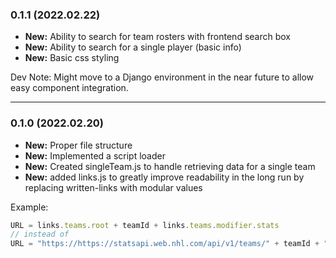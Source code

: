 ### 0.1.1 (2022.02.22)
- **New:** Ability to search for team rosters with frontend search box
- **New:** Ability to search for a single player (basic info)
- **New:** Basic css styling

Dev Note: Might move to a Django environment in the near future to allow easy component integration.
- - -
### 0.1.0 (2022.02.20)

- **New:** Proper file structure
- **New:** Implemented a script loader
- **New:** Created singleTeam.js to handle retrieving data for a single team
- **New:** added links.js to greatly improve readability in the long run by replacing written-links with modular values

Example:
 ```js
 URL = links.teams.root + teamId + links.teams.modifier.stats 
 // instead of 
 URL = "https://https://statsapi.web.nhl.com/api/v1/teams/" + teamId + "?expand=team.stats" 
 ```